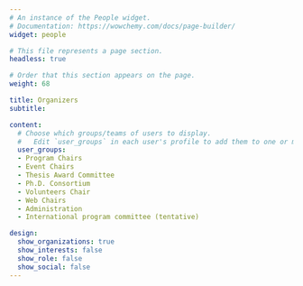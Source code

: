 ```yaml
---
# An instance of the People widget.
# Documentation: https://wowchemy.com/docs/page-builder/
widget: people

# This file represents a page section.
headless: true

# Order that this section appears on the page.
weight: 68

title: Organizers
subtitle:

content:
  # Choose which groups/teams of users to display.
  #   Edit `user_groups` in each user's profile to add them to one or more of these groups.
  user_groups:
  - Program Chairs
  - Event Chairs
  - Thesis Award Committee
  - Ph.D. Consortium
  - Volunteers Chair
  - Web Chairs
  - Administration
  - International program committee (tentative)

design:
  show_organizations: true
  show_interests: false
  show_role: false
  show_social: false
---
```


<!-- **Program Committee**
 --><!-- todo deve andare in fondo -->
